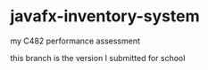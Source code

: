 # javafx-inventory-system
my C482 performance assessment

this branch is the version I submitted for school
